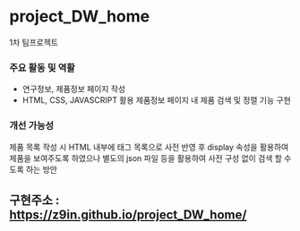 # project_DW_home
1차 팀프로젝트

### 주요 활동 및 역활
- 연구정보, 제품정보 페이지 작성
- HTML, CSS, JAVASCRIPT 활용 제품정보 페이지 내 제품 검색 및 정렬 기능 구현

### 개선 가능성
제품 목록 작성 시 HTML 내부에 태그 목록으로 사전 반영 후 display 속성을 활용하여 제품을 보여주도록 하였으나 별도의 json 파일 등을 활용하여 사전 구성 없이 검색 할 수 도록 하는 방안

## 구현주소 : https://z9in.github.io/project_DW_home/
